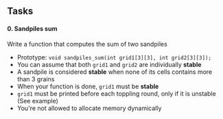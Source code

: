 Tasks
-----

#### 0\. Sandpiles sum

Write a function that computes the sum of two sandpiles

-   Prototype: `void sandpiles_sum(int grid1[3][3], int grid2[3][3]);`
-   You can assume that both `grid1` and `grid2` are individually **stable**
-   A sandpile is considered **stable** when none of its cells contains more than 3 grains
-   When your function is done, `grid1` must be **stable**
-   `grid1` must be printed before each toppling round, only if it is unstable (See example)
-   You're not allowed to allocate memory dynamically
